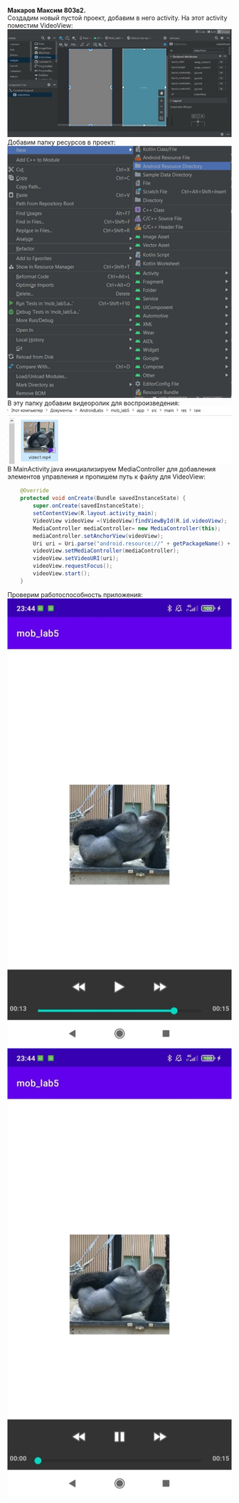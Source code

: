**Макаров Максим 803в2.**  
Создадим новый пустой проект, добавим в него activity. На этот activity поместим VideoView:  
![image info](/imgs/mob_lab5_1.jpg)  
Добавим папку ресурсов в проект:  
![image info](/imgs/mob_lab5_2.jpg)  
В эту папку добавим видеоролик для воспроизведения:   
![image info](/imgs/mob_lab5_3.jpg)  
В MainActivity.java инициализируем MediaController для добавления элементов управления и пропишем путь к файлу для VideoView:  
```Java
    @Override
    protected void onCreate(Bundle savedInstanceState) {
        super.onCreate(savedInstanceState);
        setContentView(R.layout.activity_main);
        VideoView videoView =(VideoView)findViewById(R.id.videoView);
        MediaController mediaController= new MediaController(this);
        mediaController.setAnchorView(videoView);
        Uri uri = Uri.parse("android.resource://" + getPackageName() + "/" + R.raw.video1);
        videoView.setMediaController(mediaController);
        videoView.setVideoURI(uri);
        videoView.requestFocus();
        videoView.start();
    }
```  
Проверим работоспособность приложения:  
![image info](/imgs/mob_lab5_4.jpg)
![image info](/imgs/mob_lab5_5.jpg)